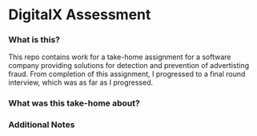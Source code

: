 # DigitalX Assessment

### What is this?

This repo contains work for a take-home assignment for a software company providing solutions for detection and prevention of advertisting fraud. From completion of this assignment, I progressed to a final round interview, which was as far as I progressed.

### What was this take-home about?

### Additional Notes
